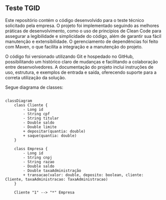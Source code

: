 ## Teste TGID

Este repositório contém o código desenvolvido para o teste técnico solicitado pela empresa. O projeto foi implementado seguindo as melhores práticas de desenvolvimento, como o uso de princípios de Clean Code para assegurar a legibilidade e simplicidade do código, além de garantir sua fácil manutenção e extensibilidade.
O gerenciamento de dependências foi feito com Maven, o que facilita a integração e a manutenção do projeto.

O código foi versionado utilizando Git e hospedado no GitHub, possibilitando um histórico claro de mudanças e facilitando a colaboração entre desenvolvedores. A documentação do projeto inclui instruções de uso, estrutura, e exemplos de entrada e saída, oferecendo suporte para a correta utilização da solução.

Segue diagrama de classes:

```mermaid

classDiagram
    class Cliente {
        - Long id
        - String cpf
        - String titular
        - Double saldo
        - Double limite
        + depositar(quantia: double)
        + saque(quantia: double)
    }

    class Empresa {
        - Long id
        - String cnpj
        - String razao
        - Double saldo
        - Double taxaAdministração
        + transacao(valor: double, deposito: boolean, cliente: Cliente, taxaAdministracao: TaxaAdministracao)
    }

    Cliente "1" --> "*" Empresa

```
